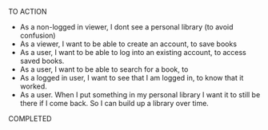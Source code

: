TO ACTION

- As a non-logged in viewer, I dont see a personal library (to avoid confusion)
- As a viewer, I want to be able to create an account, to save books 
- As a user, I want to be able to log into an existing account, to access saved books. 
- As a user, I want to be able to search for a book, to 
- As a logged in user, I want to see that I am logged in, to know that it worked. 
- As a user. When I put something in my personal library I want it to still be there if I come back. So I can build up a library over time. 

COMPLETED